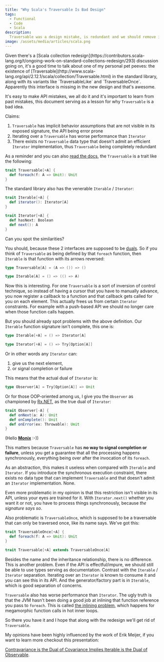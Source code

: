 ```yaml
---
title: "Why Scala's Traversable Is Bad Design"
tags:
  - Functional
  - Code
  - Scala
description:
  Traversable was a design mistake, is redundant and we should remove it.
image: /assets/media/articles/scala.png
---
```


<p class="intro withcap" markdown='1'>Given there's a
[Scala collection redesign](https://contributors.scala-lang.org/t/ongoing-work-on-standard-collections-redesign/293)
discussion going on, it's a good time to talk about one of my personal pet peeves:
the existence of [Traversable](http://www.scala-lang.org/api/2.12.1/scala/collection/Traversable.html)
in the standard library, along with its variants like `TraversableLike` and `TraversableOnce`.
Apparently this interface is missing in the new design and that's awesome.</p>

It's easy to make API mistakes, we all do it and it's important to
learn from past mistakes, this document serving as a lesson for why
`Traversable` is a bad idea.

Claims:

1. `Traversable` has implicit behavior assumptions that are not visible
   in its exposed signature, the API being error prone
2. Iterating over a `Traversable` has worse performance than `Iterator`
3. There exists no `Traversable` data type that doesn't admit an efficient
   `Iterator` implementation, thus `Traversable` being completely redundant

As a reminder and you can also
[read the docs](http://docs.scala-lang.org/overviews/collections/trait-traversable.html),
the `Traversable` is a trait like the following:

```scala
trait Traversable[+A] {
  def foreach(f: A => Unit): Unit
}
```

The standard library also has the venerable `Iterable` / `Iterator`:

```scala
trait Iterable[+A] {
  def iterator(): Iterator[A]
}

trait Iterator[+A] {
  def hasNext: Boolean
  def next(): A
}
```

Can you spot the similarities?

You should, because these 2 interfaces are supposed to be
[duals](https://en.wikipedia.org/wiki/Duality_(mathematics)).
So if you think of `Traversable` as being defined by that
`foreach` function, then `Iterable` is that function with
its arrows reversed:

```scala
type Traversable[A] = (A => ()) => ()

type Iterable[A] = () => (() => A)
```

Now this is interesting. For one `Traversable` is a sort of
inversion of control technique, so instead of having a cursor
that you have to manually advance, you now register a callback to
a function and that callback gets called for you on each element.
This actually frees us from certain `Iterator` constraints.
For example with a push-based API we should no longer care when
those function calls happen.

But you should already spot problems with the above
definition. Our `Iterable` function signature isn't complete,
this one is:

```scala
type Iterable[+A] = () => Iterator[A]

type Iterator[+A] = () => Try[Option[A]]
```

Or in other words any `Iterator` can:

1. give us the next element,
2. or signal completion or failure

This means that the actual dual of `Iterator` is:

```scala
type Observer[A] = Try[Option[A]] => Unit
```

Or for those OOP-oriented among us, I give you the `Observer`
as championed by [Rx.NET](https://github.com/Reactive-Extensions/Rx.NET),
as the true dual of `Iterator`:

```scala
trait Observer[-A] {
  def onNext(a: A): Unit
  def onComplete(): Unit
  def onError(ex: Throwable): Unit
}
```

(Hello **[Monix](https://monix.io/)** :-))

This matters because `Traversable` has **no way to signal completion or failure**,
unless you get a guarantee that all the processing happens synchronously, everything
being over after the invocation of its `foreach`.

As an abstraction, this makes it useless when compared with `Iterable`
and `Iterator`. If you introduce the synchronous execution constraint,
there exists no data type that can implement `Traversable` and that doesn't
admit an `Iterator` implementation. None.

Even more problematic in my opinion is that this restriction isn't
visible in its API, unless your eyes are trained for it. With
`Iterator.next()` whether you want it or not, you have to process things
synchronously, because *the signature says so*.

Also problematic is `TraversableOnce`, which is supposed to be a
traversable that can only be traversed once, like its name says.
We've got this:

```scala
trait TraversableOnce[+A] {
  def foreach(f: A => Unit): Unit
}

trait Traversable[+A] extends TraversableOnce[A]
```

Besides the name and the inheritance relationship, there is no difference.
This is another problem. Even if the API is effectful/impure, we should still
be able to use types serving as documentation. Contrast with the
`Iterable` / `Iterator` separation. Iterating over an `Iterator` is known to
consume it and you can see this in its API. And the generator/factory part is in
`Iterable`, which is good separation of concerns.

`Traversable` also has worse performance than `Iterator`.
The ugly truth is that the JVM hasn't been doing a good job at
inlining that function reference you pass to `foreach`. This is called
[the inlining problem](http://www.azulsystems.com/blog/cliff/2011-04-04-fixing-the-inlining-problem),
which happens for megamorphic function calls in hot inner loops.

So there you have it and I hope that along with the redesign we'll get rid
of `Traversable`.

<p class='info-bubble' markdown='1'>
My opinions have been highly influenced by the work of Erik Meijer,
if you want to learn more checkout this presentation:

[Contravariance is the Dual of Covariance Implies Iterable is the Dual of Observable](https://vimeo.com/98922027).
</p>
